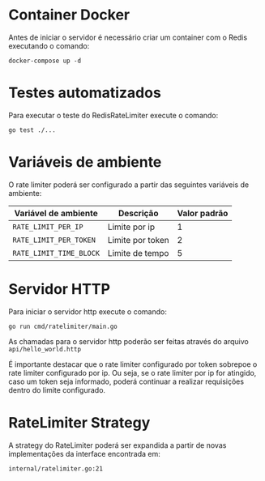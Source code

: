 
# Container Docker

Antes de iniciar o servidor é necessário criar um container com o Redis executando o comando:

`docker-compose up -d`

# Testes automatizados

Para executar o teste do RedisRateLimiter execute o comando:

`go test ./...`

# Variáveis de ambiente

O rate limiter poderá ser configurado a partir das seguintes variáveis de ambiente:

| Variável de ambiente    | Descrição        | Valor padrão |
|-------------------------|------------------|--------------|
| `RATE_LIMIT_PER_IP`     | Limite por ip    | 1            |
| `RATE_LIMIT_PER_TOKEN`  | Limite por token | 2            |
| `RATE_LIMIT_TIME_BLOCK` | Limite de tempo  | 5            |

# Servidor HTTP

Para iniciar o servidor http execute o comando:

`go run cmd/ratelimiter/main.go`

As chamadas para o servidor http poderão ser feitas através do arquivo `api/hello_world.http`

É importante destacar que o rate limiter configurado por token sobrepoe o rate limiter configurado por ip. Ou seja, se o rate limiter por ip for atingido, caso um token seja informado, poderá continuar a realizar requisições dentro do limite configurado. 

# RateLimiter Strategy

A strategy do RateLimiter poderá ser expandida a partir de novas implementações da interface encontrada em:

`internal/ratelimiter.go:21`